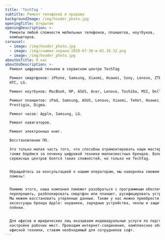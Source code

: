 ```yaml
---
title: 'TechTag '
subtitle: Ремонт телефонов и продажа
backgroundImage: /img/header_photo.jpg
openingTitle: Открытие
openingDescription: >-
  Ремонты любой сложности мобильных телефонов, планшетов, ноутбуков,
  компьютеров.
carousel:
  - image: /img/header_photo.jpg
  - image: /img/снимок-экрана-2020-07-30-в-01.16.32.png
  - image: /img/header_photo.jpg
aboutUsTitle: О нас
aboutUsDescription: >-
  Ремонт цифровой техники в сервисном центре TechTag

  Ремонт смартфонов: iPhone, Samsung, Xiaomi, Huawei, Sony, Lenovo, ZTE, Nokia,
  HTC, LG.

  Ремонт ноутбуков: MacBook, HP, ASUS, Acer, Lenovo, Toshiba, MSI, Dell.

  Ремонт планшетов: iPad, Samsung, ASUS, Lenovo, Xiaomi, TeXet, Huawei,
  Prestigio, Digma.

  Ремонт часов: Apple, Samsung, LG.

  Ремонт навигаторов.

  Ремонт электронных книг.

  Восстановление ПО.

  Это только малая часть того, что способны отремонтировать наши мастера. Мы
  также берёмся за починку цифровой техники малоизвестных брендов. Большинство
  сервисных центров боятся таких сложностей, но только не TechTag.


  Обращайтесь за консультацией к нашим операторам, мы наверняка сможем вам
  помочь!


  Помимо этого, наша компания поможет разобраться с программным обеспечением:
  перепрошить, разблокировать смартфон или планшет, русифицировать устройство.
  Мы можем восстановить утерянные данные. Также у нас можно приобрести
  аксессуары бренда Apple: наушники, зарядные устройства, чехлы и защитные
  плёнки.


  Для офисов и юридических лиц оказываем индивидуальные услуги по подготовке и
  настройке рабочих мест. Проводим интернет-соединение, комплексное обслуживание
  офисной техники, ставим необходимый для сотрудников софт.
---
```


